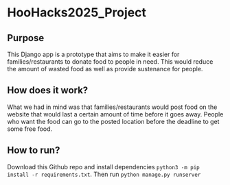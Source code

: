 # HooHacks2025_Project

## Purpose
This Django app is a prototype that aims to make it easier for families/restaurants to donate food to people in need. This would reduce the amount of wasted food as well as provide sustenance for people.

## How does it work?
What we had in mind was that families/restaurants would post food on the website that would last a certain amount of time before it goes away. People who want the food can go to the posted location before the deadline to get some free food. 

## How to run?
Download this Github repo and install dependencies `python3 -m pip install -r requirements.txt`. Then run `python manage.py runserver`
